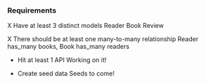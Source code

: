 ### Requirements
X Have at least 3 distinct models 
    Reader
    Book
    Review

X There should be at least one many-to-many relationship 
    Reader has_many books, Book has_many readers

- Hit at least 1 API
    Working on it!

- Create seed data 
    Seeds to come!